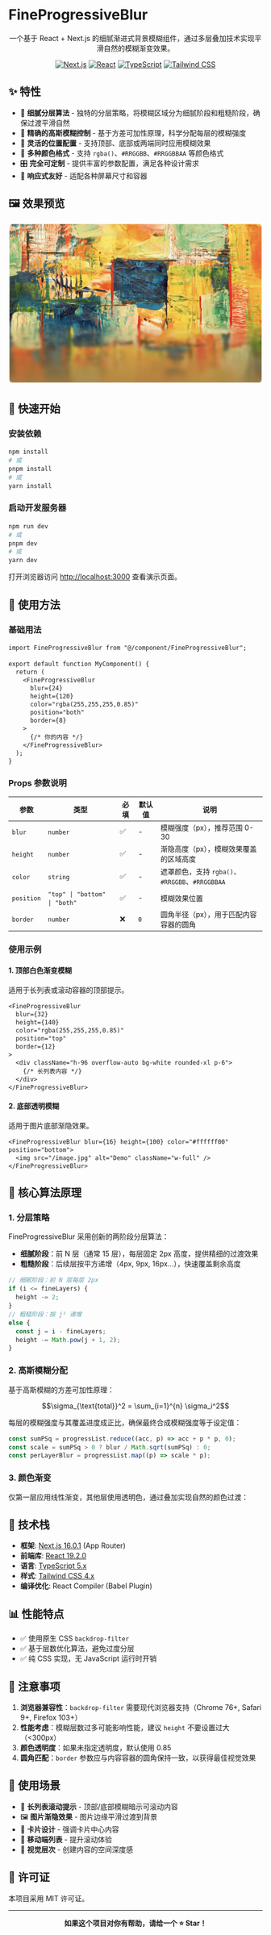 # FineProgressiveBlur

<div align="center">

一个基于 React + Next.js 的细腻渐进式背景模糊组件，通过多层叠加技术实现平滑自然的模糊渐变效果。

[![Next.js](https://img.shields.io/badge/Next.js-16.0.1-black?logo=next.js)](https://nextjs.org/)
[![React](https://img.shields.io/badge/React-19.2.0-blue?logo=react)](https://react.dev/)
[![TypeScript](https://img.shields.io/badge/TypeScript-5.x-blue?logo=typescript)](https://www.typescriptlang.org/)
[![Tailwind CSS](https://img.shields.io/badge/Tailwind-4.x-38bdf8?logo=tailwind-css)](https://tailwindcss.com/)

</div>

## ✨ 特性

- 🎨 **细腻分层算法** - 独特的分层策略，将模糊区域分为细腻阶段和粗糙阶段，确保过渡平滑自然
- 📐 **精确的高斯模糊控制** - 基于方差可加性原理，科学分配每层的模糊强度
- 🎯 **灵活的位置配置** - 支持顶部、底部或两端同时应用模糊效果
- 🌈 **多种颜色格式** - 支持 `rgba()`、`#RRGGBB`、`#RRGGBBAA` 等颜色格式
- 🎛️ **完全可定制** - 提供丰富的参数配置，满足各种设计需求
- 📱 **响应式友好** - 适配各种屏幕尺寸和容器

## 🖼️ 效果预览

![演示效果](/readme/preview.png)

## 🚀 快速开始

### 安装依赖

```bash
npm install
# 或
pnpm install
# 或
yarn install
```

### 启动开发服务器

```bash
npm run dev
# 或
pnpm dev
# 或
yarn dev
```

打开浏览器访问 [http://localhost:3000](http://localhost:3000) 查看演示页面。

## 📖 使用方法

### 基础用法

```tsx
import FineProgressiveBlur from "@/component/FineProgressiveBlur";

export default function MyComponent() {
  return (
    <FineProgressiveBlur
      blur={24}
      height={120}
      color="rgba(255,255,255,0.85)"
      position="both"
      border={8}
    >
      {/* 你的内容 */}
    </FineProgressiveBlur>
  );
}
```

### Props 参数说明

| 参数       | 类型                          | 必填 | 默认值 | 说明                                            |
| ---------- | ----------------------------- | ---- | ------ | ----------------------------------------------- |
| `blur`     | `number`                      | ✅   | -      | 模糊强度（px），推荐范围 0-30                   |
| `height`   | `number`                      | ✅   | -      | 渐隐高度（px），模糊效果覆盖的区域高度          |
| `color`    | `string`                      | ✅   | -      | 遮罩颜色，支持 `rgba()`、`#RRGGBB`、`#RRGGBBAA` |
| `position` | `"top" \| "bottom" \| "both"` | ✅   | -      | 模糊效果位置                                    |
| `border`   | `number`                      | ❌   | `0`    | 圆角半径（px），用于匹配内容容器的圆角          |

### 使用示例

#### 1. 顶部白色渐变模糊

适用于长列表或滚动容器的顶部提示。

```tsx
<FineProgressiveBlur
  blur={32}
  height={140}
  color="rgba(255,255,255,0.85)"
  position="top"
  border={12}
>
  <div className="h-96 overflow-auto bg-white rounded-xl p-6">
    {/* 长列表内容 */}
  </div>
</FineProgressiveBlur>
```

#### 2. 底部透明模糊

适用于图片底部渐隐效果。

```tsx
<FineProgressiveBlur blur={16} height={100} color="#ffffff00" position="bottom">
  <img src="/image.jpg" alt="Demo" className="w-full" />
</FineProgressiveBlur>
```

## 🧮 核心算法原理

### 1. 分层策略

FineProgressiveBlur 采用创新的两阶段分层算法：

- **细腻阶段**：前 N 层（通常 15 层），每层固定 2px 高度，提供精细的过渡效果
- **粗糙阶段**：后续层按平方递增（4px, 9px, 16px...），快速覆盖剩余高度

```typescript
// 细腻阶段：前 N 层每层 2px
if (i <= fineLayers) {
  height -= 2;
}
// 粗糙阶段：按 j² 递增
else {
  const j = i - fineLayers;
  height -= Math.pow(j + 1, 2);
}
```

### 2. 高斯模糊分配

基于高斯模糊的方差可加性原理：

$$\sigma_{\text{total}}^2 = \sum_{i=1}^{n} \sigma_i^2$$

每层的模糊强度与其覆盖进度成正比，确保最终合成模糊强度等于设定值：

```typescript
const sumPSq = progressList.reduce((acc, p) => acc + p * p, 0);
const scale = sumPSq > 0 ? blur / Math.sqrt(sumPSq) : 0;
const perLayerBlur = progressList.map((p) => scale * p);
```

### 3. 颜色渐变

仅第一层应用线性渐变，其他层使用透明色，通过叠加实现自然的颜色过渡：

## 🔧 技术栈

- **框架**: [Next.js 16.0.1](https://nextjs.org/) (App Router)
- **前端库**: [React 19.2.0](https://react.dev/)
- **语言**: [TypeScript 5.x](https://www.typescriptlang.org/)
- **样式**: [Tailwind CSS 4.x](https://tailwindcss.com/)
- **编译优化**: React Compiler (Babel Plugin)

## 📊 性能特点

- ✅ 使用原生 CSS `backdrop-filter`
- ✅ 基于层数优化算法，避免过度分层
- ✅ 纯 CSS 实现，无 JavaScript 运行时开销

## 📝 注意事项

1. **浏览器兼容性**：`backdrop-filter` 需要现代浏览器支持（Chrome 76+, Safari 9+, Firefox 103+）
2. **性能考虑**：模糊层数过多可能影响性能，建议 `height` 不要设置过大（<300px）
3. **颜色透明度**：如果未指定透明度，默认使用 0.85
4. **圆角匹配**：`border` 参数应与内容容器的圆角保持一致，以获得最佳视觉效果

## 🔮 使用场景

- 📜 **长列表滚动提示** - 顶部/底部模糊暗示可滚动内容
- 🖼️ **图片渐隐效果** - 图片边缘平滑过渡到背景
- 🎴 **卡片设计** - 强调卡片中心内容
- 📱 **移动端列表** - 提升滚动体验
- 🎨 **视觉层次** - 创建内容的空间深度感

## 📄 许可证

本项目采用 MIT 许可证。

---

<div align="center">

**如果这个项目对你有帮助，请给一个 ⭐️ Star！**

</div>
